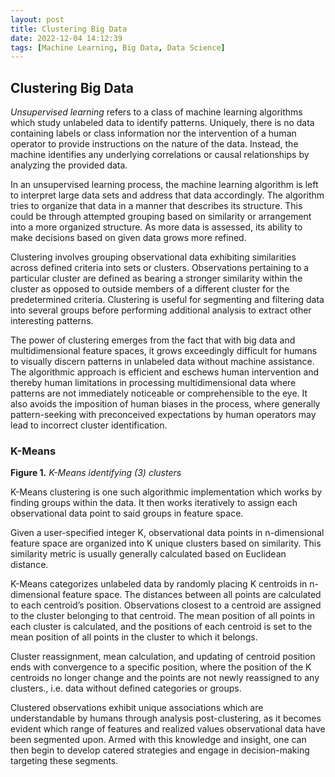 ```yaml
---
layout: post
title: Clustering Big Data
date: 2022-12-04 14:12:39
tags: [Machine Learning, Big Data, Data Science]
---
```

## Clustering Big Data

*Unsupervised learning* refers to a class of machine learning algorithms which study unlabeled data to identify patterns. Uniquely, there is no data containing labels or class information nor the intervention of a human operator to provide instructions on the nature of the data. Instead, the machine identifies any underlying correlations or causal relationships by analyzing the provided data.

In an unsupervised learning process, the machine learning algorithm is left to interpret large data sets and address that data accordingly. The algorithm tries to organize that data in a manner that describes its structure. This could be through attempted grouping based on similarity or arrangement into a more organized structure. As more data is assessed, its ability to make decisions based on given data grows more refined.

Clustering involves grouping observational data exhibiting similarities across defined criteria into sets or clusters. Observations pertaining to a particular cluster are defined as bearing a stronger similarity within the cluster as opposed to outside members of a different cluster for the predetermined criteria. Clustering is useful for segmenting and filtering data into several groups before performing additional analysis to extract other interesting patterns.

The power of clustering emerges from the fact that with big data and multidimensional feature spaces, it grows exceedingly difficult for humans to visually discern patterns in unlabeled data without machine assistance. The algorithmic approach is efficient and eschews human intervention and thereby human limitations in processing multidimensional data where patterns are not immediately noticeable or comprehensible to the eye. It also avoids the imposition of human biases in the process, where generally pattern-seeking with preconceived expectations by human operators may lead to incorrect cluster identification.


### K-Means
**Figure 1.** *K-Means identifying (3) clusters*

K-Means clustering is one such algorithmic implementation which works by finding groups within the data. It then works iteratively to assign each observational data point to said groups in feature space.

Given a user-specified integer K, observational data points in n-dimensional feature space are organized into K unique clusters based on similarity. This similarity metric is usually generally calculated based on Euclidean distance.

K-Means categorizes unlabeled data by randomly placing K centroids in n-dimensional feature space. The distances between all points are calculated to each centroid’s position. Observations closest to a centroid are assigned to the cluster belonging to that centroid. The mean position of all points in each cluster is calculated, and the positions of each centroid is set to the mean position of all points in the cluster to which it belongs.

Cluster reassignment, mean calculation, and updating of centroid position ends with convergence to a specific position, where the position of the K centroids no longer change and the points are not newly reassigned to any clusters., i.e. data without defined categories or groups. 

Clustered observations exhibit unique associations which are understandable by humans through analysis post-clustering, as it becomes evident which range of features and realized values observational data have been segmented upon. Armed with this knowledge and insight, one can then begin to develop catered strategies and engage in decision-making targeting these segments.
